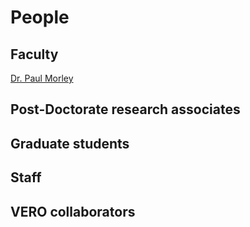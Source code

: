 # People

## Faculty
[Dr. Paul Morley](morley.md)

## Post-Doctorate research associates

## Graduate students

## Staff

## VERO collaborators
